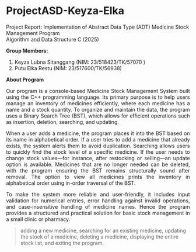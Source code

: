 # ProjectASD-Keyza-Elka
Project Report: Implementation of Abstract Data Type (ADT) Medicine Stock Management Program \
Algorithm and Data Structure C (2025)

**Group Members:**
1. Keyza Lubna Sitanggang (NIM: 23/518423/TK/57070 )
2. Putu Elka Restu (NIM: 23/517600/TK/56938)

**About Program** 
<p align="justify"> Our program is a console-based Medicine Stock Management System built using the C++ programming language. Its primary purpose is to help users manage an inventory of medicines efficiently, where each medicine has a name and a stock quantity. To organize and maintain the data, the program uses a Binary Search Tree (BST), which allows for efficient operations such as insertion, deletion, searching, and updating. </p>  
<p align="justify"> When a user adds a medicine, the program places it into the BST based on its name in alphabetical order. If a user tries to add a medicine that already exists, the system alerts them to avoid duplication. Searching allows users to quickly find the stock level of a specific medicine. If the user needs to change stock values—for instance, after restocking or selling—an update option is available. Medicines that are no longer needed can be deleted, with the program ensuring the BST remains structurally sound after removal. The option to view all medicines prints the inventory in alphabetical order using  in-order traversal of the BST. </p>
<p align="justify"> To make the system more reliable and user-friendly, it includes input validation for numerical entries, error handling against invalid operations, and case-insensitive handling of medicine names. Hence the program provides a structured and practical solution for basic stock management in a small clinic or pharmacy. </p>


> adding a new medicine,
> searching for an existing medicine,
> updating the stock of a medicine,
> deleting a medicine,
> displaying the entire stock list, and
> exiting the program. 
